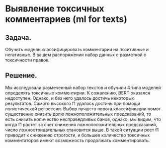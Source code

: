 # Выявление токсичных комментариев (ml for texts)
## Задача. 
Обучить модель классифицировать комментарии на позитивные и негативные. В вашем распоряжении набор данных с разметкой о токсичности правок.
## Решение. 
Мы исследовали размеченный набор текстов и обучили 4 типа моделей определять токсичные комментирии. К сожалению, BERT оказался недоступен. Однако, и без него удалось достичь некоторых результатов.
Самого высокого f1 удалось достичь при помощи логистической регрессии. Выбор лучшего порога классификации помог существенно снизить долю ложноположительных предсказаний, то есть снизить количество несправедливых банов, однако, мы видим, что когда f1 растет за счет снижения ложноположительных предсказаний, число ложноотрицательных становится выше. В такой ситуации рост f1 приводит к снижению строгости, и большее количество токсичных комментаторов имеют возможность продолжать комментировать.

